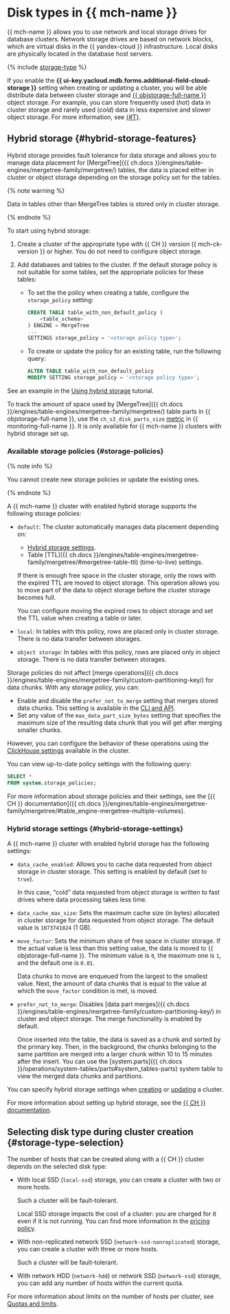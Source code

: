 # Disk types in {{ mch-name }}


{{ mch-name }} allows you to use network and local storage drives for database clusters. Network storage drives are based on network blocks, which are virtual disks in the {{ yandex-cloud }} infrastructure. Local disks are physically located in the database host servers.

{% include [storage-type](../../_includes/mdb/mch/storage-type.md) %}

If you enable the **{{ ui-key.yacloud.mdb.forms.additional-field-cloud-storage }}** setting when creating or updating a cluster, you will be able distribute data between cluster storage and [{{ objstorage-full-name }}](../../storage/) object storage. For example, you can store frequently used (_hot_) data in cluster storage and rarely used (_cold_) data in less expensive and slower object storage. For more information, see [{#T}](#hybrid-storage-features).

## Hybrid storage {#hybrid-storage-features}

Hybrid storage provides fault tolerance for data storage and allows you to manage data placement for [MergeTree]({{ ch.docs }}/engines/table-engines/mergetree-family/mergetree/) tables, the data is placed either in cluster or object storage depending on the storage policy set for the tables.

{% note warning %}

Data in tables other than MergeTree tables is stored only in cluster storage.

{% endnote %}

To start using hybrid storage:

1. Create a cluster of the appropriate type with {{ CH }} version {{ mch-ck-version }} or higher. You do not need to configure object storage.

1. Add databases and tables to the cluster. If the default storage policy is not suitable for some tables, set the appropriate policies for these tables:

   * To set the the policy when creating a table, configure the `storage_policy` setting:

      ```sql
      CREATE TABLE table_with_non_default_policy (
          <table_schema>
      ) ENGINE = MergeTree
      ...
      SETTINGS storage_policy = '<storage policy type>';
      ```

   * To create or update the policy for an existing table, run the following query:

      ```sql
      ALTER TABLE table_with_non_default_policy
      MODIFY SETTING storage_policy = '<storage policy type>';
      ```

See an example in the [Using hybrid storage](../tutorials/hybrid-storage.md) tutorial.

To track the amount of space used by [MergeTree]({{ ch.docs }}/engines/table-engines/mergetree-family/mergetree/) table parts in {{ objstorage-full-name }}, use the `ch_s3_disk_parts_size` [metric](../tutorials/hybrid-storage.md#metrics) in {{ monitoring-full-name }}. It is only available for {{ mch-name }} clusters with hybrid storage set up.

### Available storage policies {#storage-policies}

{% note info %}

You cannot create new storage policies or update the existing ones.

{% endnote %}

A {{ mch-name }} cluster with enabled hybrid storage supports the following storage policies:

* `default`: The cluster automatically manages data placement depending on:

   * [Hybrid storage settings](#hybrid-storage-settings).
   * Table [TTL]({{ ch.docs }}/engines/table-engines/mergetree-family/mergetree/#mergetree-table-ttl) (time-to-live) settings.

   If there is enough free space in the cluster storage, only the rows with the expired TTL are moved to object storage. This operation allows you to move part of the data to object storage before the cluster storage becomes full.

   You can configure moving the expired rows to object storage and set the TTL value when creating a table or later.

* `local`: In tables with this policy, rows are placed only in cluster storage. There is no data transfer between storages.

* `object storage`: In tables with this policy, rows are placed only in object storage. There is no data transfer between storages.

Storage policies do not affect [merge operations]({{ ch.docs }}/engines/table-engines/mergetree-family/custom-partitioning-key/) for data chunks. With any storage policy, you can:

* Enable and disable the `prefer_not_to_merge` setting that merges stored data chunks. This setting is available in the [CLI and API](../operations/update.md#change-hybrid-storage).
* Set any value of the `max_data_part_size_bytes` setting that specifies the maximum size of the resulting data chunk that you will get after merging smaller chunks.

However, you can configure the behavior of these operations using the [ClickHouse settings](./settings-list.md) available in the cluster.

You can view up-to-date policy settings with the following query:

```sql
SELECT *
FROM system.storage_policies;
```

For more information about storage policies and their settings, see the [{{ CH }} documentation]({{ ch.docs }}/engines/table-engines/mergetree-family/mergetree/#table_engine-mergetree-multiple-volumes).

### Hybrid storage settings {#hybrid-storage-settings}

A {{ mch-name }} cluster with enabled hybrid storage has the following settings:

* `data_cache_enabled`: Allows you to cache data requested from object storage in cluster storage. This setting is enabled by default (set to `true`).

   In this case, <q>cold</q> data requested from object storage is written to fast drives where data processing takes less time.

* `data_cache_max_size`: Sets the maximum cache size (in bytes) allocated in cluster storage for data requested from object storage. The default value is `1073741824` (1 GB).
* `move_factor`: Sets the minimum share of free space in cluster storage. If the actual value is less than this setting value, the data is moved to {{ objstorage-full-name }}. The minimum value is `0`, the maximum one is `1`, and the default one is `0.01`.

   Data chunks to move are enqueued from the largest to the smallest value. Next, the amount of data chunks that is equal to the value at which the `move_factor` condition is met, is moved.

* `prefer_not_to_merge`: Disables [data part merges]({{ ch.docs }}/engines/table-engines/mergetree-family/custom-partitioning-key/) in cluster and object storage. The merge functionality is enabled by default.

   Once inserted into the table, the data is saved as a chunk and sorted by the primary key. Then, in the background, the chunks belonging to the same partition are merged into a larger chunk within 10 to 15 minutes after the insert. You can use the [system.parts]({{ ch.docs }}/operations/system-tables/parts#system_tables-parts) system table to view the merged data chunks and partitions.

You can specify hybrid storage settings when [creating](../operations/cluster-create.md) or [updating](../operations/update.md#change-hybrid-storage) a cluster.

For more information about setting up hybrid storage, see the [{{ CH }} documentation](https://clickhouse.com/docs/ru/engines/table-engines/mergetree-family/mergetree/#table_engine-mergetree-multiple-volumes).


## Selecting disk type during cluster creation {#storage-type-selection}

The number of hosts that can be created along with a {{ CH }} cluster depends on the selected disk type:

* With local SSD (`local-ssd`) storage, you can create a cluster with two or more hosts.

   Such a cluster will be fault-tolerant.

   Local SSD storage impacts the cost of a cluster: you are charged for it even if it is not running. You can find more information in the [pricing policy](../pricing.md).

* With non-replicated network SSD (`network-ssd-nonreplicated`) storage, you can create a cluster with three or more hosts.

   Such a cluster will be fault-tolerant.

* With network HDD (`network-hdd`) or network SSD (`network-ssd`) storage, you can add any number of hosts within the current quota.

For more information about limits on the number of hosts per cluster, see [Quotas and limits](./limits.md).


